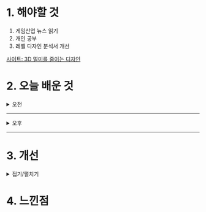 
# 1. 해야할 것

1. 게임산업 뉴스 읽기 
2. 개인 공부  
3. 레벨 디자인 분석서 개선

[사이트: 3D 멀미를 줄이는 디자인](https://m.blog.naver.com/quasarboy/222739069257)



# 2. 오늘 배운 것

<details>
<summary>오전</summary>

## 오늘의 뉴스
### 요약
■ ‘몬스터헌터 나우’, 글로벌 라이브 이벤트로 전 세계 헌터 모인다
나이언틱은 캡콤의 IP와 지원을 받아 공동 개발한 몬스터 수렵 게임 ‘Monster Hunter Now(몬스터헌터 나우)’의 라이브 이벤트 ‘Monster Hunter Now Carnival: Global’의 티켓판매를 시작했다고 16일 밝혔습니다. 이번 글로벌 이벤트 티켓을 구입하면 오는 11월 2일, 3일 양일간 전 세계 어디에서나 이벤트 혜택과 특별한 퀘스트를 얻어 게임을 즐길 수 있습니다.

■ 넥슨, 유저와 '도토리하우스'에 따뜻한 마음 전한다
넥슨재단은 '서울대학교병원 넥슨어린이통합케어센터 도토리하우스(이하 '도토리하우스')'와 함께하는 10월 '착한선물 & 착한유저 릴레이 이벤트'를 진행한다고 16일 밝혔습니다. 또한, 오는 11월 4일에 개소 1주년을 맞이하는 '도토리하우스'의 모든 병상에 착한 유저들의 축하하는 마음을 모아 중증 소아 환자들이 즐거운 시간을 보낼 수 있도록 착한선물 태블릿을 전달할 예정입니다.

■ 25년 만에 모바일 재탄생 ‘메틴’, 구글플레이 피처드 선정
‘메틴: 파멸의 서곡’은 2000년 전 나이판 대륙에 악마 메그라에 의해 만들어진 여덟 개의 사악한 원석이 떨어지며 나타난 악의 권속 메틴을 물리치며, 악마 메그라를 소멸시킬 영웅을 기다리는 시나리오 기반의 2D 클래식 MMORPG로 기존 PC 온라인 게임을 모바일에 맞게 UI 및 게임 구성을 완전 새롭게 개발했습니다. 

■ 젠지 발로란트 선수 스트리밍, SOOP에서 만난다
SOOP에서 '젠지(Gen.G)' 발로란트 팀 선수들의 다양한 모습을 지켜볼 수 있게 됐습니다. 이번 스트리밍 파트너십을 통해 유저들은 SOOP 라이브 스트리밍 콘텐츠를 통해 젠지 발로란트팀 선수들과 소통할 수 있게 됐습니다.

■ 건재한 드래곤볼, 스파킹 제로 출시 하루 만에 300만 장 돌파 
시리즈의 최신작 '드래곤볼 스파킹! 제로'가 발매 24시간 만에 전 세계 누적 판매량 300만 장을 돌파했다고 발표했습니다. '드래곤볼 스파킹! 제로'가 발매 24시간 만에 전 세계 누적 판매량 300만 장을 돌파했습니다.

■ LCK 3팀 동반 준결승 갈까? 월즈 8강 예고
2024 리그 오브 레전드 월드 챔피언십에 LCK 대표로 출전한 한화생명e스포츠와 젠지, T1이 8강 무대에 오릅니다. 올해 LCK 서머를 우승하면서 인수 창단 이래 처음으로 LCK 정상에 오른 한화생명e스포츠가 18일(금) 'LPL 1번 시드'인 빌리빌리 게이밍을 상대합니다.

■ 연막탄으로 혼란 야기 지나 추가, ‘워킹데드: 올스타즈’
컴투스홀딩스는 수집형 RPG '워킹데드: 올스타즈'의 글로벌 업데이트를 진행한다고 16일 밝혔습니다. 지나의 다양한 스킬들은 '캐릭터 무료 체험' 이벤트를 통해 체험해볼 수 있습니다.

■ 표 없는 나도 넥슨 '아이콘 매치' 본다, SOOP에서 중계
SOOP에서 '드로그바', '퍼디난드' 등 레전드 선수들이 출전하는 축구 경기를 시청할 수 있게 됐습니다. SOOP은 오는 19일과 20일 양일간 넥슨(대표 강대현∙김정욱)이 서비스하는 정통 온라인 축구게임 'EA SPORTS FC™ Online(이하 'FC 온라인')', 'EA SPORTS FC™ Mobile(이하 'FC 모바일')'에서 진행하는 전 세계 레전드 축구 선수들의 경기 '2024 넥슨 아이콘 매치(이하 '아이콘 매치')를 글로벌 생중계한다고 밝혔습니다.

■ GRIS 개발사의 신작, '네바' 정식 출시
글로벌 인디게임 퍼블리셔 디볼버디지털(Devolver Digital Inc)은 자사 퍼블리싱, 노마다 스튜디오(Nomada Studio) 개발의 신작 '네바(Neva)'가 한국시간 10월 16일, PC와 플레이스테이션 4, 5 및 XBOX S/X, 닌텐도 스위치를 통해 발매되었다고 밝혔습니다. 노마다 스튜디오의 전작인 '그리스(GRIS)'에서 보여준 그들만의 아름다운 세계를 기반으로, 플레이어는 섬세한 예술적 디자인과 정교한 애니메이션, 그리고 작곡가 베를리니스트(Berlinist)가 제작한 오리지널 사운드트랙이 어우러진 세계를 탐험하게 됩니다.

■ '더 파이널스' e스포츠 대회, '코리아 오픈 시즌4' 참가자 모집
넥슨 (공동 대표 강대현∙김정욱)은 15일 자회사 엠바크 스튜디오(대표 패트릭 쇠더룬드)에서 개발한 팀 기반 FPS 게임 '더 파이널스(THE FINALS®)'의 e스포츠 대회 '더 파이널스 코리아 오픈 시즌4'의 참가자를 모집한다고 밝혔습니다. '더 파이널스 코리아 오픈 시즌4'는 누구나 참여해 승리를 거머쥘 수 있는 아마추어 e스포츠 대회로, 10월과 11월 각 '최강자전'에서 좋은 성적을 거둔 상위 4개 팀이 12월 '챔피언십'에서 결승을 치르게 됩니다.

■ 소니드, 투바이트와 협력해 게임 사업 본격 진출
소니드가 게임 사업 진출을 본격화하기 위해 게임개발 사업부를 신설할 예정이라고 15일 밝혔습니다. 소니드 측은 신규 선임된 투바이트 함영철 대표가 2021년부터 만들어 온 게임개발 스튜디오와 협력하기 위해 이번 게임 개발 사업부 신설을 추진하게 됐으며, 향후 역량 강화를 위해서 게임 개발사 인수도 적극 추진할 계획이라고 밝혔습니다.

■ 컴투스, 신작 VR 게임 '히어로즈배틀' 출시 예정
컴투스(대표 남재관)의 자회사 컴투스로카가 신작 VR(Virtual Reality)/MR(Mixed Reality) 게임인 '히어로즈배틀: 다크소드(이하 히어로즈배틀)'를 오는 11월 1일 메타 퀘스트 플랫폼에 출시한다고 밝혔
습니다. '히어로즈배틀'은 VR 및 MR 환경에서 즐길 수 있는 1 대 1 전략 테이블탑 액션 게임으로, 실시간 전략 시뮬레이션 장르와 카드 배틀 장르의 재미를 동시에 즐길 수 있습니다.

■ 아프리카TV, 국내 플랫폼명 SOOP으로 통일
라이브 스트리밍 플랫폼 아프리카TV가 18년 만에 'SOOP'이라는 새 이름을 도입합니다. SOOP은 국내 라이브 스트리밍 플랫폼 '아프리카TV'의 명칭을 'SOOP'으로 새로 도입했다고 15일 밝혔습니다.

■ 데스티니 모바일 버전, '데스티니: 라이징' 공개
넷이즈가 모바일 RPG 슈터 '데스티니: 라이징'을 공개했습니다. 데스티니: 라이징은 번지로부터 공식 라이선스를 확보해 개발된 게임으로, 무료 모바일 게임으로 출시될 예정입니다. 데스티니: 라이징은 현재 공식 홈페이지를 통해 11월 시작될 비공개 테스트의 참가 신청을 받고 있습니다. 자세한 정보는 공식 홈페이지에서 확인할 수 있습니다.

■ 넷마블, 지스타 2024 신작 2종 출품한다 
넷마블(대표 권영식, 김병규)이 지스타 2024에 '왕좌의 게임: 킹스로드'와 '몬길: 스타 다이브', 신작 2종을 출품합니다. 이번 왕좌의 게임: 킹스로드 지스타 2024 시연존에서는 오픈월드로 구현된 웨스 
테로스 대륙에서 전개되는 킹스로드 오리지널 스토리를 공개합니다.

■ 델타 포스, 스팀 넥스트 페스트 통해 체험판 공개
레벨 인피니트(Level Infinite)는 티미 스튜디오(TiMi Studio) 그룹의 팀 제이드가 개발하고, 자사가 서비스 예정인 온라인 FPS 게임 '델타 포스'의 체험판을 스팀 넥스트 페스트를 통해 공개한다고 14일
 밝혔습니다. 이번 '스팀 넥스트 페스트'를 통해 모든 스팀 이용자는 태평양 표준시 기준 10월 14일부터 21일까지 게임 체험판을 플레이할 수 있게 됩니다.

■ 나이언틱 '포켓몬 GO', 거다이맥스 최초로 등장한다
나이언틱의 리얼 월드 게임 Pokémon GO에 거다이맥스 포켓몬이 최초로 등장합니다. 파워스폿에서 거다이맥스 포켓몬과 싸울 때에는 "Pokémon GO" 역사상 최초로 한 번에 최대 40명의 트레이너가 맥스 파티클을 사용해 배틀에 참가할 수 있습니다.


</details>

****

<details>
<summary>오후</summary>

## 레벨 디자인 분석서 개선
### 기획 의도 디테일

</details>

****


# 3. 개선


<details>
<summary>접기/펼치기</summary>


</details>



# 4. 느낀점


